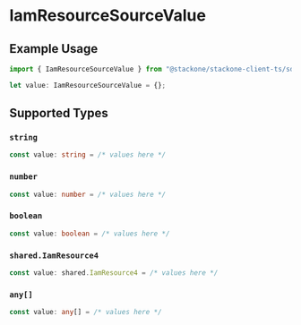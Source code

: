 # IamResourceSourceValue

## Example Usage

```typescript
import { IamResourceSourceValue } from "@stackone/stackone-client-ts/sdk/models/shared";

let value: IamResourceSourceValue = {};
```

## Supported Types

### `string`

```typescript
const value: string = /* values here */
```

### `number`

```typescript
const value: number = /* values here */
```

### `boolean`

```typescript
const value: boolean = /* values here */
```

### `shared.IamResource4`

```typescript
const value: shared.IamResource4 = /* values here */
```

### `any[]`

```typescript
const value: any[] = /* values here */
```

